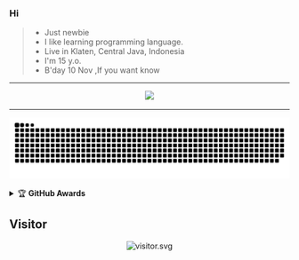 ### Hi

> * Just newbie
> * I like learning programming language.
> * Live in Klaten, Central Java, Indonesia
> * I'm 15 y.o.
> * B'day 10 Nov
> ,If you want know 

---------

<p align="center">
  <a href="https://github.com/Rlxfly"><img src="https://github-readme-stats.vercel.app/api/top-langs?username=Rlxfly&theme=tokyonight&layout=compact" /></a>
</p>

--------

![「Rʟxғʟʏ⁴̅⁰͍⁴̵」](https://github.com/Platane/snk/raw/output/github-contribution-grid-snake.svg)

<details>
    <summary>&#127942 <b>GitHub Awards</b></summary><br/>

![© Rlxfly](https://github-profile-trophy.vercel.app/?username=Rlxfly&theme=tokyonight)
  
  ![© Rlxfly](https://github-readme-stats.vercel.app/api?username=Rlxfly&show_icons=true&theme=nightowl)

</details>


## Visitor 
<p align="center">
<img src="https://count.caliphdev.my.id/get/@Rlxfly?theme=gelbooru-h" alt="visitor.svg">
</p>

